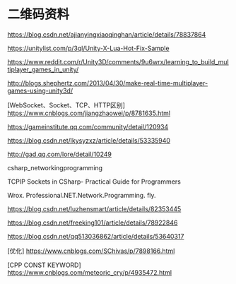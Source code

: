 # 二维码资料

https://blog.csdn.net/ajianyingxiaoqinghan/article/details/78837864


https://unitylist.com/p/3ql/Unity-X-Lua-Hot-Fix-Sample

https://www.reddit.com/r/Unity3D/comments/9u6wrx/learning_to_build_multiplayer_games_in_unity/

http://blogs.shephertz.com/2013/04/30/make-real-time-multiplayer-games-using-unity3d/


[WebSocket、Socket、TCP、HTTP区别]
https://www.cnblogs.com/jiangzhaowei/p/8781635.html





<https://gameinstitute.qq.com/community/detail/120934>

<https://blog.csdn.net/lkysyzxz/article/details/53335940>

http://gad.qq.com/lore/detail/10249

csharp_networkingprogramming

TCPIP Sockets in CSharp- Practical Guide for Programmers

Wrox. Professional.NET.Network.Programming. fly.

https://blog.csdn.net/luzhensmart/article/details/82353445

https://blog.csdn.net/freeking101/article/details/78922846

https://blog.csdn.net/qq513036862/article/details/53640317

[优化]
https://www.cnblogs.com/SChivas/p/7898166.html


[CPP CONST KEYWORD]
https://www.cnblogs.com/meteoric_cry/p/4935472.html